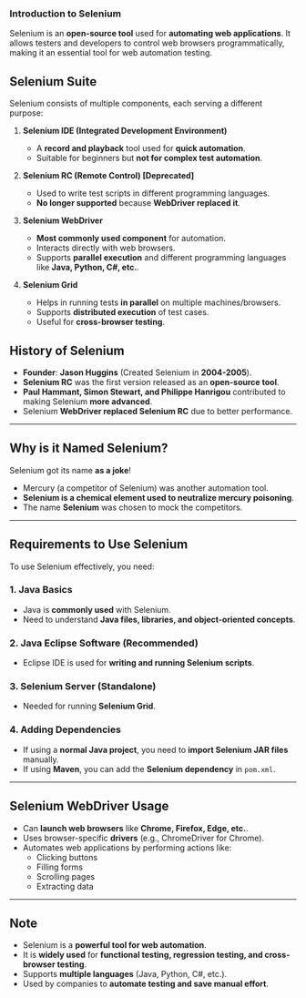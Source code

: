 ### **Introduction to Selenium**
Selenium is an **open-source tool** used for **automating web applications**. It allows testers and developers to control web browsers programmatically, making it an essential tool for web automation testing.


## **Selenium Suite**
Selenium consists of multiple components, each serving a different purpose:

1. **Selenium IDE (Integrated Development Environment)**  
   - A **record and playback** tool used for **quick automation**.
   - Suitable for beginners but **not for complex test automation**.

2. **Selenium RC (Remote Control) [Deprecated]**  
   - Used to write test scripts in different programming languages.  
   - **No longer supported** because **WebDriver replaced it**.

3. **Selenium WebDriver**  
   - **Most commonly used component** for automation.  
   - Interacts directly with web browsers.  
   - Supports **parallel execution** and different programming languages like **Java, Python, C#, etc.**.

4. **Selenium Grid**  
   - Helps in running tests **in parallel** on multiple machines/browsers.
   - Supports **distributed execution** of test cases.
   - Useful for **cross-browser testing**.



## **History of Selenium**
- **Founder**: **Jason Huggins** (Created Selenium in **2004-2005**).  
- **Selenium RC** was the first version released as an **open-source tool**.  
- **Paul Hammant, Simon Stewart, and Philippe Hanrigou** contributed to making Selenium **more advanced**.
- Selenium **WebDriver replaced Selenium RC** due to better performance.

---

## **Why is it Named Selenium?**
Selenium got its name **as a joke**!  
- Mercury (a competitor of Selenium) was another automation tool.  
- **Selenium is a chemical element used to neutralize mercury poisoning**.  
- The name **Selenium** was chosen to mock the competitors.

---

## **Requirements to Use Selenium**
To use Selenium effectively, you need:

### **1. Java Basics**
   - Java is **commonly used** with Selenium.
   - Need to understand **Java files, libraries, and object-oriented concepts**.

### **2. Java Eclipse Software (Recommended)**
   - Eclipse IDE is used for **writing and running Selenium scripts**.

### **3. Selenium Server (Standalone)**
   - Needed for running **Selenium Grid**.

### **4. Adding Dependencies**
   - If using a **normal Java project**, you need to **import Selenium JAR files** manually.
   - If using **Maven**, you can add the **Selenium dependency** in `pom.xml`.

---

## **Selenium WebDriver Usage**
- Can **launch web browsers** like **Chrome, Firefox, Edge, etc.**.
- Uses browser-specific **drivers** (e.g., ChromeDriver for Chrome).
- Automates web applications by performing actions like:
  - Clicking buttons
  - Filling forms
  - Scrolling pages
  - Extracting data

---

## **Note**
- Selenium is a **powerful tool for web automation**.
- It is **widely used** for **functional testing, regression testing, and cross-browser testing**.
- Supports **multiple languages** (Java, Python, C#, etc.).
- Used by companies to **automate testing and save manual effort**.
